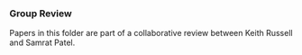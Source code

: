 ### Group Review
Papers in this folder are part of a collaborative review between Keith Russell and Samrat Patel.
